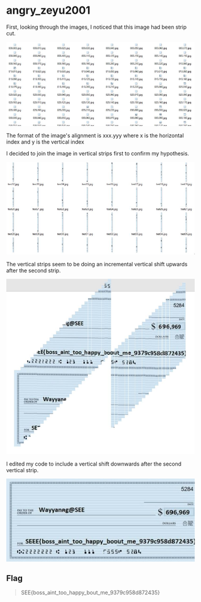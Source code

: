 # angry_zeyu2001

First, looking through the images, I noticed that this image had been strip cut.

![Initial Strips](https://github.com/TheSwagLord69/Writeups/blob/main/SEETF/MISC/Angry%20Zeyu2001/inital%20pieces.JPG)

The format of the image's alignment is xxx.yyy where x is the horizontal index and y is the vertical index

I decided to join the image in vertical strips first to confirm my hypothesis.

![Vertical Strips](https://github.com/TheSwagLord69/Writeups/blob/main/SEETF/MISC/Angry%20Zeyu2001/strips.JPG)

The vertical strips seem to be doing an incremental vertical shift upwards after the second strip.

![Combined Vertical Images](https://github.com/TheSwagLord69/Writeups/blob/main/SEETF/MISC/Angry%20Zeyu2001/Capture.JPG)

I edited my code to include a vertical shift downwards after the second vertical strip.

![Flag Image](https://github.com/TheSwagLord69/Writeups/blob/main/SEETF/MISC/Angry%20Zeyu2001/flag.jpg)

## Flag

> SEE{boss_aint_too_happy_bout_me_9379c958d872435}
